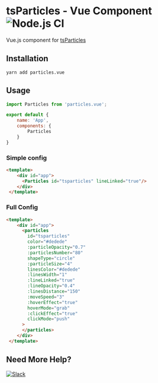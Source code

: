 # tsParticles - Vue Component ![Node.js CI](https://github.com/matteobruni/particles.vue/workflows/Node.js%20CI/badge.svg)

Vue.js component for [tsParticles](https://github.com/matteobruni/tsparticles)

## Installation

```shell script
yarn add particles.vue
```

## Usage

```javascript
import Particles from 'particles.vue';

export default {
    name: 'App',
    components: {
        Particles
    }
}
```
### Simple config

```html
<template>
    <div id="app">
      <Particles id="tsparticles" lineLinked="true"/>
    </div>
 </template>
```

### Full Config

```html
<template>
    <div id="app">
      <particles
        id="tsparticles"
        color="#dedede"
        :particleOpacity="0.7"
        :particlesNumber="80"
        shapeType="circle"
        :particleSize="4"
        linesColor="#dedede"
        :linesWidth="1"
        :lineLinked="true"
        :lineOpacity="0.4"
        :linesDistance="150"
        :moveSpeed="3"
        :hoverEffect="true"
        hoverMode="grab"
        :clickEffect="true"
        clickMode="push"
      >
      </particles>
    </div>
 </template>
```

## Need More Help?

[![Slack](https://cdn.matteobruni.it/images/slack.png)](https://join.slack.com/t/tsparticles/shared_invite/enQtOTcxNTQxNjQ4NzkxLWE2MTZhZWExMWRmOWI5MTMxNjczOGE1Yjk0MjViYjdkYTUzODM3OTc5MGQ5MjFlODc4MzE0N2Q1OWQxZDc1YzI)
